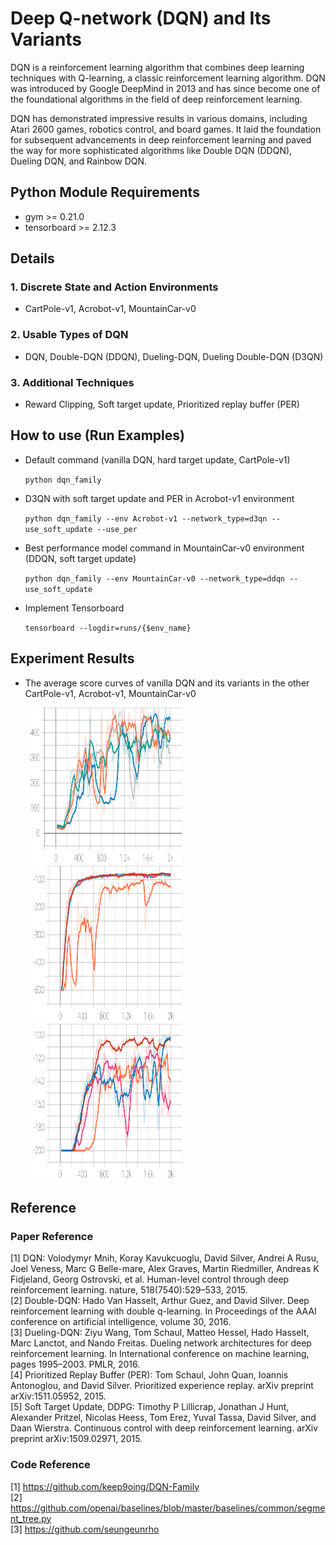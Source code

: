 Deep Q-network (DQN) and Its Variants
==============

DQN is a reinforcement learning algorithm that combines deep learning techniques with Q-learning, a classic reinforcement learning algorithm. DQN was introduced by Google DeepMind in 2013 and has since become one of the foundational algorithms in the field of deep reinforcement learning.   

DQN has demonstrated impressive results in various domains, including Atari 2600 games, robotics control, and board games. It laid the foundation for subsequent advancements in deep reinforcement learning and paved the way for more sophisticated algorithms like Double DQN (DDQN), Dueling DQN, and Rainbow DQN.


Python Module Requirements
-----

* gym >= 0.21.0
* tensorboard >= 2.12.3


Details
-----

### 1. Discrete State and Action Environments

* CartPole-v1, Acrobot-v1, MountainCar-v0

### 2. Usable Types of DQN

* DQN, Double-DQN (DDQN), Dueling-DQN, Dueling Double-DQN (D3QN)

### 3. Additional Techniques

* Reward Clipping, Soft target update, Prioritized replay buffer (PER)

How to use (Run Examples)
-----

* Default command (vanilla DQN, hard target update, CartPole-v1)

    ``python dqn_family``

* D3QN with soft target update and PER in Acrobot-v1 environment

    ``python dqn_family --env Acrobot-v1 --network_type=d3qn --use_soft_update --use_per``

* Best performance model command in MountainCar-v0 environment (DDQN, soft target update)

    ``python dqn_family --env MountainCar-v0 --network_type=ddqn --use_soft_update``

* Implement Tensorboard

    ``tensorboard --logdir=runs/{$env_name}``

Experiment Results
-----

* The average score curves of vanilla DQN and its variants in the other CartPole-v1, Acrobot-v1, MountainCar-v0   
    <p align="left">
        <img src="./results/CartPole-v1.svg" width="250" height="250">
        <img src="./results/Acrobot-v1.svg" width="250" height="250">
        <img src="./results/MountainCar-v0.svg" width="250" height="250">
    </p>

Reference
-----

### Paper Reference

[1] DQN: Volodymyr Mnih, Koray Kavukcuoglu, David Silver, Andrei A Rusu, Joel Veness, Marc G Belle-mare, Alex Graves, Martin Riedmiller, Andreas K Fidjeland, Georg Ostrovski, et al. Human-level control through deep reinforcement learning. nature, 518(7540):529–533, 2015.   
[2] Double-DQN: Hado Van Hasselt, Arthur Guez, and David Silver. Deep reinforcement learning with double q-learning. In Proceedings of the AAAI conference on artificial intelligence, volume 30, 2016.   
[3] Dueling-DQN: Ziyu Wang, Tom Schaul, Matteo Hessel, Hado Hasselt, Marc Lanctot, and Nando Freitas. Dueling network architectures for deep reinforcement learning. In International conference on machine learning, pages 1995–2003. PMLR, 2016.   
[4] Prioritized Replay Buffer (PER): Tom Schaul, John Quan, Ioannis Antonoglou, and David Silver. Prioritized experience replay. arXiv preprint arXiv:1511.05952, 2015.   
[5] Soft Target Update, DDPG: Timothy P Lillicrap, Jonathan J Hunt, Alexander Pritzel, Nicolas Heess, Tom Erez, Yuval Tassa, David Silver, and Daan Wierstra. Continuous control with deep reinforcement learning. arXiv preprint arXiv:1509.02971, 2015.  

### Code Reference

[1] https://github.com/keep9oing/DQN-Family  
[2] https://github.com/openai/baselines/blob/master/baselines/common/segment_tree.py  
[3] https://github.com/seungeunrho